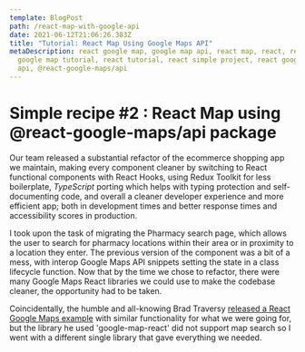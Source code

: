 ```yaml
---
template: BlogPost
path: /react-map-with-google-api
date: 2021-06-12T21:06:26.383Z
title: "Tutorial: React Map Using Google Maps API"
metaDescription: react google map, google map api, react map, react, react
  google map tutorial, react tutorial, react simple project, react google maps
  api, @react-google-maps/api
---
```

# Simple recipe #2 : React Map using @react-google-maps/api package

Our team released a substantial refactor of the ecommerce shopping app we maintain, making every component cleaner by switching to React functional components with React Hooks, using Redux Toolkit for less boilerplate, *TypeScript* porting which helps with typing protection and self-documenting code, and overall a cleaner developer experience and more efficient app; both in development times and better response times and accessibility scores in production.

I took upon the task of migrating the Pharmacy search page, which allows the user to search for pharmacy locations within their area or in proximity to a location they enter. The previous version of the component was a bit of a mess, with interop Google Maps API snippets setting the state in a class lifecycle function. Now that by the time we chose to refactor, there were many Google Maps React libraries we could use to make the codebase cleaner, the opportunity had to be taken.

Coincidentally, the humble and all-knowing Brad Traversy [released a React Google Maps example](https://www.youtube.com/watch?v=ontX4zfVqK8) with similar functionality for what we were going for, but the library he used 'google-map-react' did not support map search so I went with a different single library that gave everything we needed.